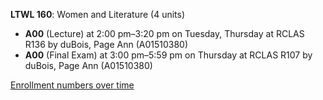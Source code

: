 **LTWL 160**: Women and Literature (4 units)

- **A00** (Lecture) at 2:00 pm–3:20 pm on Tuesday, Thursday at RCLAS R136 by duBois, Page Ann (A01510380)
- **A00** (Final Exam) at 3:00 pm–5:59 pm on Thursday at RCLAS R107 by duBois, Page Ann (A01510380)

[Enrollment numbers over time](./LTWL160.tsv)
